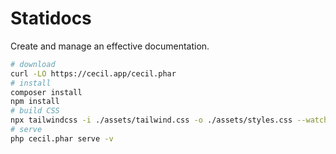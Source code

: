 # Statidocs

Create and manage an effective documentation.

```bash
# download
curl -LO https://cecil.app/cecil.phar
# install
composer install
npm install
# build CSS
npx tailwindcss -i ./assets/tailwind.css -o ./assets/styles.css --watch
# serve
php cecil.phar serve -v
```
